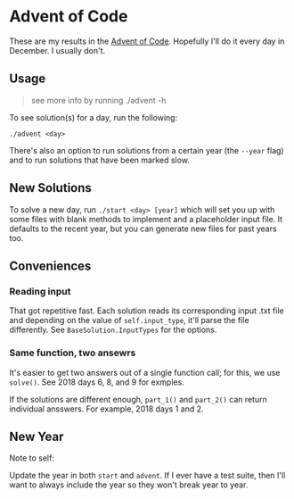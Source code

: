 # Advent of Code

These are my results in the [Advent of Code](https://adventofcode.com/). Hopefully I'll do it every day in December. I usually don't.

## Usage

> see more info by running ./advent -h

To see solution(s) for a day, run the following:

```
./advent <day>
```

There's also an option to run solutions from a certain year (the `--year` flag) and to run solutions that have been marked slow.

## New Solutions

To solve a new day, run `./start <day> [year]` which will set you up with some files with blank methods to implement and a placeholder input file. It defaults to the recent year, but you can generate new files for past years too.

## Conveniences

### Reading input

That got repetitive fast. Each solution reads its corresponding input .txt file and depending on the value of `self.input_type`, it'll parse the file differently. See `BaseSolution.InputTypes` for the options.

### Same function, two ansewrs

It's easier to get two answers out of a single function call; for this, we use `solve()`. See 2018 days 6, 8, and 9 for exmples.

If the solutions are different enough, `part_1()` and `part_2()` can return individual ansswers. For example, 2018 days 1 and 2.

## New Year

Note to self:

Update the year in both `start` and `advent`. If I ever have a test suite, then I'll want to always include the year so they won't break year to year.

